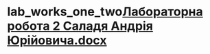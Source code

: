 # lab_works_one_two[Лабораторна робота 2 Саладя Андрія Юрійовича.docx](https://github.com/AndruXxX/lab_works_one_two/files/9795195/2.docx)
